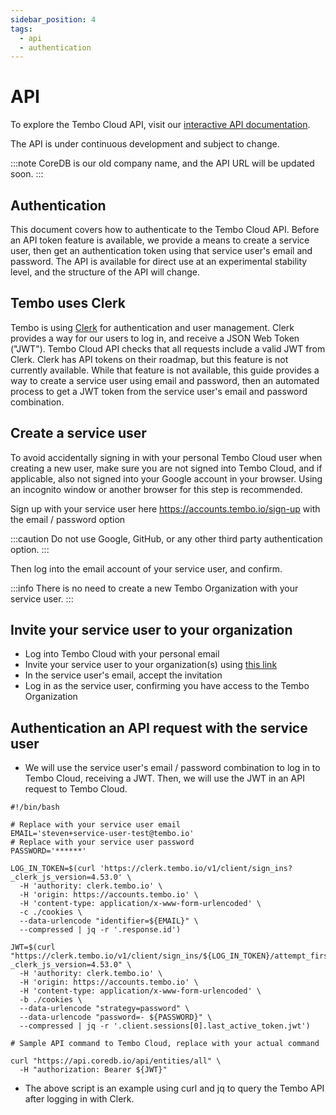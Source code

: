 ```yaml
---
sidebar_position: 4
tags:
  - api
  - authentication
---
```


# API

To explore the Tembo Cloud API, visit our [interactive API documentation](https://api.coredb.io/swagger-ui/#/). 

The API is under continuous development and subject to change.

:::note
CoreDB is our old company name, and the API URL will be updated soon.
:::

## Authentication

This document covers how to authenticate to the Tembo Cloud API. Before an API token feature is available, we provide a means to create a service user, then get an authentication token using that service user's email and password. The API is available for direct use at an experimental stability level, and the structure of the API will change.

## Tembo uses Clerk

Tembo is using [Clerk](https://clerk.com/) for authentication and user management. Clerk provides a way for our users to log in, and receive a JSON Web Token ("JWT"). Tembo Cloud API checks that all requests include a valid JWT from Clerk. Clerk has API tokens on their roadmap, but this feature is not currently available. While that feature is not available, this guide provides a way to create a service user using email and password, then an automated process to get a JWT token from the service user's email and password combination.

## Create a service user

To avoid accidentally signing in with your personal Tembo Cloud user when creating a new user, make sure you are not signed into Tembo Cloud, and if applicable, also not signed into your Google account in your browser. Using an incognito window or another browser for this step is recommended.

Sign up with your service user here https://accounts.tembo.io/sign-up with the email / password option

:::caution
Do not use Google, GitHub, or any other third party authentication option.
:::

Then log into the email account of your service user, and confirm.

:::info
There is no need to create a new Tembo Organization with your service user.
:::

## Invite your service user to your organization

- Log into Tembo Cloud with your personal email
- Invite your service user to your organization(s) using [this link](https://accounts.tembo.io/organization)
- In the service user's email, accept the invitation
- Log in as the service user, confirming you have access to the Tembo Organization

## Authentication an API request with the service user

- We will use the service user's email / password combination to log in to Tembo Cloud, receiving a JWT. Then, we will use the JWT in an API request to Tembo Cloud.

```shell
#!/bin/bash

# Replace with your service user email
EMAIL='steven+service-user-test@tembo.io'
# Replace with your service user password
PASSWORD='******'

LOG_IN_TOKEN=$(curl 'https://clerk.tembo.io/v1/client/sign_ins?_clerk_js_version=4.53.0' \
  -H 'authority: clerk.tembo.io' \
  -H 'origin: https://accounts.tembo.io' \
  -H 'content-type: application/x-www-form-urlencoded' \
  -c ./cookies \
  --data-urlencode "identifier=${EMAIL}" \
  --compressed | jq -r '.response.id')

JWT=$(curl "https://clerk.tembo.io/v1/client/sign_ins/${LOG_IN_TOKEN}/attempt_first_factor?_clerk_js_version=4.53.0" \
  -H 'authority: clerk.tembo.io' \
  -H 'origin: https://accounts.tembo.io' \
  -H 'content-type: application/x-www-form-urlencoded' \
  -b ./cookies \
  --data-urlencode "strategy=password" \
  --data-urlencode "password=- ${PASSWORD}" \
  --compressed | jq -r '.client.sessions[0].last_active_token.jwt')

# Sample API command to Tembo Cloud, replace with your actual command

curl "https://api.coredb.io/api/entities/all" \
  -H "authorization: Bearer ${JWT}"
```

- The above script is an example using curl and jq to query the Tembo API after logging in with Clerk.
